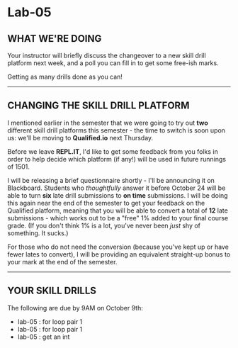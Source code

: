 # Lab-05

## WHAT WE'RE DOING

Your instructor will briefly discuss the changeover to a new skill drill platform next week, and a poll you can fill in to get some free-ish marks.

Getting as many drills done as you can!

---

## CHANGING THE SKILL DRILL PLATFORM

I mentioned earlier in the semester that we were going to try out **two** different skill drill platforms this semester - the time to switch is soon upon us: we'll be moving to **Qualified.io** next Thursday.

Before we leave **REPL.IT**, I'd like to get some feedback from you folks in order to help decide which platform (if any!) will be used in future runnings of 1501.

I will be releasing a brief questionnaire shortly - I'll be announcing it on Blackboard. Students who _thoughtfully_ answer it before October 24 will be able to turn **six** late drill submissions to **on time** submissions. I will be doing this again near the end of the semester to get your feedback on the Qualified platform, meaning that you will be able to convert a total of **12** late submissions - which works out to be a "free" 1% added to your final course grade. (If you don't think 1% is a lot, you've never been _just_ shy of something. It sucks.)

For those who do not need the conversion (because you've kept up or have fewer lates to convert), I will be providing an equivalent straight-up bonus to your mark at the end of the semester.

---

## YOUR SKILL DRILLS

The following are due by 9AM on October 9th:

- lab-05 : for loop pair 1
- lab-05 : for loop pair 1
- lab-05 : get an int
